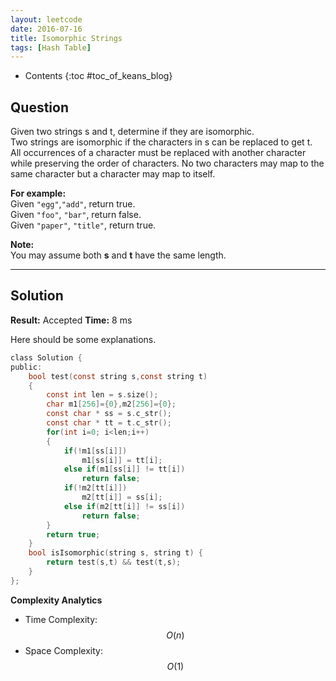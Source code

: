 ```yaml
---
layout: leetcode
date: 2016-07-16
title: Isomorphic Strings
tags: [Hash Table]
---
```


* Contents
{:toc #toc_of_keans_blog}

## Question

 Given two strings s and t, determine if they are isomorphic.<br/>
Two strings are isomorphic if the characters in s can be replaced to get t.<br/>
All occurrences of a character must be replaced with another character while preserving the order of characters. No two characters may map to the same character but a character may map to itself.

**For example:**<br/>
Given ``"egg"``,``"add"``, return true.<br/>
Given ``"foo"``, ``"bar"``, return false.<br/>
Given ``"paper"``, ``"title"``, return true.

**Note:**<br/>
You may assume both **s** and **t** have the same length.

***

## Solution

**Result:** Accepted **Time:** 8 ms

Here should be some explanations.

```c
class Solution {
public:
    bool test(const string s,const string t)
    {
        const int len = s.size();
        char m1[256]={0},m2[256]={0};
        const char * ss = s.c_str();
        const char * tt = t.c_str();
        for(int i=0; i<len;i++)
        {
            if(!m1[ss[i]])
                m1[ss[i]] = tt[i];
            else if(m1[ss[i]] != tt[i])
                return false;
            if(!m2[tt[i]])
                m2[tt[i]] = ss[i];
            else if(m2[tt[i]] != ss[i])
                return false;
        }
        return true;
    }
    bool isIsomorphic(string s, string t) {
        return test(s,t) && test(t,s);
    }
};
```

**Complexity Analytics**

- Time Complexity: $$O(n)$$
- Space Complexity: $$O(1)$$
